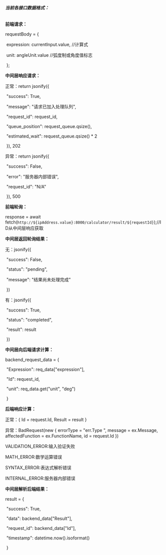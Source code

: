 

###### **当前各接口数据格式：**



**前端请求：**

requestBody = { 

​              expression: currentInput.value, //计算式

​              unit: angleUnit.value //弧度制或角度值标志

​            };



**中间层响应请求：**

正常：return jsonify({

​      "success": True,

​      "message": "请求已加入处理队列",

​      "request_id": request_id,

​      "queue_position": request_queue.qsize(),

​      "estimated_wait": request_queue.qsize() * 2

​    }), 202

异常：return jsonify({

​      "success": False,

​      "error": "服务器内部错误",

​      "request_id": "N/A"

​    }), 500



**前端轮询：**

response = await fetch(`http://${ipAddress.value}:8000/calculator/result/${requestId}`);//ID从中间层响应获取



**中间层返回轮询结果：**

无：jsonify({

​        "success": False,

​        "status": "pending",

​        "message": "结果尚未处理完成"

​      })

有：jsonify({

​      "success": True,

​      "status": "completed",

​      "result": result

​    })



**中间层向后端请求计算：**

backend_request_data = {

​          "Expression": req_data["expression"],

​          "Id": request_id,

​          "unit": req_data.get("unit", "deg")

​        }

**后端响应计算：**

正常：{ Id = request.Id, Result = result }

异常：BadRequest(new
                {
                    errorType = "err.Type ",
                    message = ex.Message,
                    affectedFunction = ex.FunctionName,
                    id = request.Id
                })

VALIDATION_ERROR:输入验证失败

MATH_ERROR:数学运算错误

SYNTAX_ERROR:表达式解析错误

INTERNAL_ERROR:服务器内部错误



**中间层解析后端结果：**

result = {

​          "success": True,

​          "data": backend_data["Result"],

​          "request_id": backend_data["Id"],

​          "timestamp": datetime.now().isoformat()

​        }

